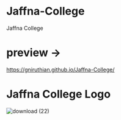 # Jaffna-College
Jaffna College

# preview ->
https://gniruthian.github.io/Jaffna-College/

# Jaffna College Logo

![download (22)](https://user-images.githubusercontent.com/88297426/151171391-cf9211cc-f25d-46ab-9ce7-52b35d37e4a9.jpg)
